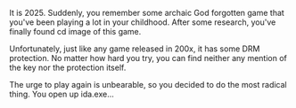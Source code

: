It is 2025. Suddenly, you remember some archaic God forgotten game that you've been playing a lot in your childhood. After some research, you've finally found cd image of this game.

Unfortunately, just like any game released in 200x, it has some DRM protection. No matter how hard you try, you can find neither any mention of the key nor the protection itself.

The urge to play again is unbearable, so you decided to do the most radical thing. You open up ida.exe...
